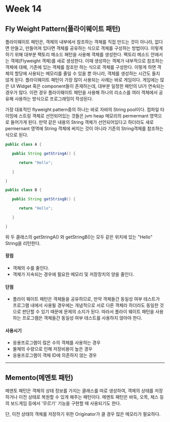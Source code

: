 # Week 14

## Fly Weight Pattern(플라이웨이트 패턴)

 플라이웨이트 패턴은, 객체의 내부에서 참조하는 객체를 직접 만드는 것이 아니라, 없다면 만들고, 만들어져 있다면 객체를 공유하는 식으로 객체를 구성하는 방법이다. 이렇게 하기 위해 대부분 팩토리 메소드 패턴을 사용해 객체를 생성한다. 팩토리 메소드 안에서는 객체(Flyweight 객체)를 새로 생성한다. 이때 생성하는 객체가 내부적으로 참조하는 객체에 대해, 기존에 있는 객체를 참조만 하는 식으로 객체를 구성한다.  이렇게 하면 객체의 할당에 사용되는 메모리를 줄일 수 있을 뿐 아니라, 객체를 생성하는 시간도 들지 않게 된다.  플라이웨이트 패턴이 가장 많이 사용되는 사례는 바로 게임이다. 게임에는 많은 UI Widget 혹은 component들이 존재하는데, 대부분 일정한 패턴의 UI가 연속되는 경우가 많다. 이런 경우 플라이웨이트 패턴을 사용해 하나의 리소스를 여러 객체에서 공유해 사용하는 방식으로 프로그래밍이 작성된다.  
  
가장 대표적인 flyweight pattern중의 하나는 바로 자바의 String pool이다. 컴파일 타이밍에 스트링 객체로 선언되어있는 것들은 jvm heap 메모리의  permermant 영역으로 들어가게 된다. 만약 같은 내용의 String 객체가 선언되어있다고 하더라도 새로 permernant 영역에 String 객체에 써지는 것이 아니라 기존의 String객체를 참조하는 식으로 된다.   
  
```java
public class A {

   public String getStringA() {

      return "Hello";

   }

}

public class B {

   public String getStringB() {

      return "Hello";

   }

}
```
위 두 클래스의 getStringA() 와 getStringB()는 모두 같은 위치에 있는 "Hello" String을 리턴한다. 

#### 장점
- 객체의 수를 줄인다.
- 객체가 지속되는 경우에 필요한 메모리 및 저장장치의 양을 줄인다.
  
#### 단점
- 플라이 웨이트 패턴은 객체들을 공유하므로, 만약 객체들간 동일성 여부 테스트가 프로그램 내에서 사용될 경우에는 개념적으로 서로 다른 객체라 하더라도 동일한 것으로 판단할 수 있기 때문에 문제의 소지가 된다.  따라서 플라이 웨이트 패턴을 사용하는 프로그램은 객체들간 동일성 여부 테스트를 사용하지 않아야 한다. 

#### 사용시기
- 응용프로그램이 많은 수의 객체를 사용하는 경우
- 물체의 수량으로 인해 저장비용이 높은 경우
- 응용프로그램이 객체 ID에 의존하지 않는 경우

-------------------------------

## Memento(메멘토 패턴)

메맨토 패턴은 객체의 상태 정보를 가지는 클래스를 따로 생성하여, 객체의 상태를 저장하거나 이전 상태로 복원할 수 있게 해주는 패턴이다. 메멘토 패턴은 바둑, 오목, 체스 등의 보드게임 등에서 '무르기' 기능을 구현할 때 사용되기도 한다.  
  
단, 이전 상태의 객체를 저장하기 위한 Originator가 클 경우 많은 메모리가 필요하다.  
